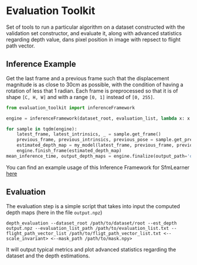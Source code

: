 # Evaluation Toolkit

Set of tools to run a particular algorithm on a dataset constructed with the validation set constructor, and evaluate it, along with advanced statistics regarding depth value, dans pixel position in image with repsect to flight path vector.

## Inference Example

Get the last frame and a previous frame such that the displacement magnitude is as close to 30cm as possible, with the condition of having a rotation of less that 1 radian. Each frame is preprocessed so that it is of shape `[C, H, W]` and with a range `[0, 1]` instead of `[0, 255]`.

```python
from evaluation_toolkit import inferenceFramework

engine = inferenceFramework(dataset_root, evaluation_list, lambda x: x.transpose(2, 0, 1).astype(np.float32)[None]/255)

for sample in tqdm(engine):
    latest_frame, latest_intrinsics, _ = sample.get_frame()
    previous_frame, previous_intrinsics, previous_pose = sample.get_previous_frame(displacement=0.3)
    estimated_depth_map = my_model(latest_frame, previous_frame, previous_pose)
    engine.finish_frame(estimated_depth_map)
mean_inference_time, output_depth_maps = engine.finalize(output_path='output.npz')
```

You can find an example usage of this Inference Framework for SfmLearner [here](https://github.com/ClementPinard/SfmLearner-Pytorch/tree/validation_set_constructor)

## Evaluation

The evaluation step is a simple script that takes into input the computed depth maps (here in the file `output.npz`)

```
depth_evaluation --dataset_root /path/to/dataset/root --est_depth output.npz --evaluation_list_path /path/to/evaluation_list.txt --flight_path_vector_list /path/to/fligt_path_vector_list.txt <--scale_invariant> <--mask_path /path/to/mask.npy>
```

It will output typical metrics and plot advanced statistics regarding the dataset and the depth estimations.